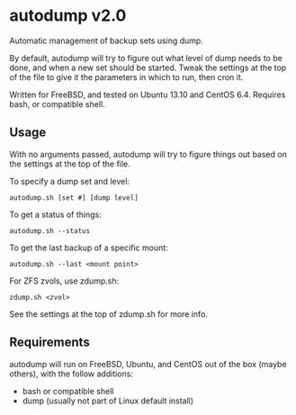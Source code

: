 autodump v2.0
========
Automatic management of backup sets using dump.

By default, autodump will try to figure out what level of dump needs to be done, and when a new set should be started.
Tweak the settings at the top of the file to give it the parameters in which to run, then cron it.

Written for FreeBSD, and tested on Ubuntu 13.10 and CentOS 6.4. Requires bash, or compatible shell.


Usage
-----
With no arguments passed, autodump will try to figure things out based on the settings at the top of the file.

To specify a dump set and level:

    autodump.sh [set #] [dump level]


To get a status of things:

    autodump.sh --status


To get the last backup of a specific mount:

    autodump.sh --last <mount point>


For ZFS zvols, use zdump.sh:

    zdump.sh <zvol>

See the settings at the top of zdump.sh for more info.

Requirements
------------
autodump will run on FreeBSD, Ubuntu, and CentOS out of the box (maybe others), with the follow additions:
  - bash or compatible shell
  - dump (usually not part of Linux default install)

